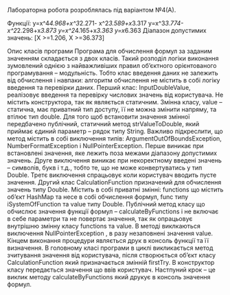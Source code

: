Лабораторна робота розроблялась під варіантом №4(А).

Функції:
y=x^4*4.968+x^3*2.271-
x^2*3.589+x*3.317
y=x^3*3.774-x^2*2.298+x*3.873
y=x^2*4.165+x*3.363
y=x*6.363
Діапазон допустимих значень: [X >=1.206, X >=36.373]

Опис класів програми
Програма для обчислення формул за заданим значенням складається з двох класів. Такий розподіл логіки виконання зумовлений однією з найважливіших правил об’єктного орієнтованого програмування – модульність. Тобто клас введення даних не залежить від обчислення і навпаки: алгоритм обчислення не містить в собі логіку введення та перевірки даних. 
Перший клас: InputDoubleValue, реалізовує введення та перевірку числових значень від користувача. Не містить конструктора, так як являється статичним. Змінна класу, value – статична, має приватний тип доступу, її не можна змінити напряму, та втілює тип double. Для того щоб встановити значення змінної передбачено публічний, статичний метод strValueToDouble, який приймає єдиний параметр – рядок типу String. Важливо підкреслити, що метод містить в собі виключення типів: ArgumentOutOfBoundsException, NumberFormatException і NullPointerException. 
Перше виникає при встановлені значення, яке лежить поза межами діапазону допустимих значень. Друге виключення виникає при некоректному введені значень – символів, букв і т.д., тобто те, що не може конвертуватись у тип Double. Третє виключення спрацьовує коли користувач вводить пусте значення. Другий клас CalculationFunction призначений для обчислення значень типу Double. Містить в собі приватні змінні: functions що містить об’єкт HashMap та несе в собі обчислення формул, func типу iSystemOfFunction та value типу Double.
Публічний метод класу що обчислює значення функції формул – calculateByFunctions і не включає в себе параметри та не повертає значення, так як опрацьовує внутрішню змінну класу functions та value.
В методі виклкаються виключення NullPointerException , в разу незаповнені значення value.
Кінцем виконання процедури являється друк в консоль функції та її визначення.
В головному класі програми в циклі викликається метод зчитування значення від користувача, після створюється об’єкт класу CalculationFunction який призначається змінній firstTry. В конструктор класу передається значення що ввів користувач. Настпуний крок – це виклик методу calculateByFunctions який друкує в консоль значення формул.
